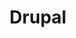 ---
layout: category
taxonomy: drupal
entries_layout: grid
title: Drupal
excerpt: "Drupal es un gestor de contenidos CMS que nos permite desarrollar webs en base a artículos, páginas, imágenes y archivos."
image:
  path: /images/covers/gota.jpg
  thumbnail: /images/covers/gota.jpg
  caption: Fotografía de [Mayank Dhanawade](https://unsplash.com/@mayank_dhanawade)
search: false
---